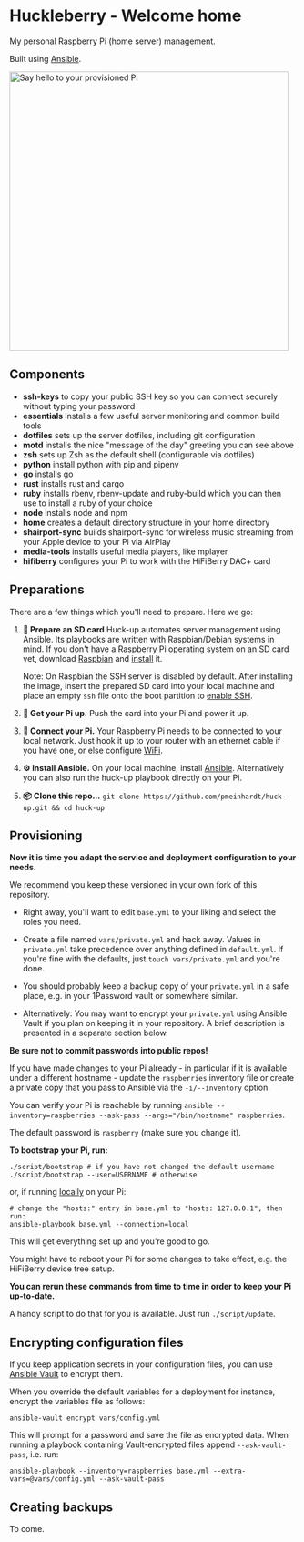 # Huckleberry - Welcome home

My personal Raspberry Pi (home server) management.

Built using [Ansible](https://github.com/ansible/ansible).

<img title="Say hello to your provisioned Pi" width="490px" src="screenshot.png">

## Components

- **ssh-keys** to copy your public SSH key so you can connect securely without typing your password
- **essentials** installs a few useful server monitoring and common build tools
- **dotfiles** sets up the server dotfiles, including git configuration
- **motd** installs the nice "message of the day" greeting you can see above
- **zsh** sets up Zsh as the default shell (configurable via dotfiles)
- **python** install python with pip and pipenv
- **go** installs go
- **rust** installs rust and cargo
- **ruby** installs rbenv, rbenv-update and ruby-build which you can then use to install a ruby of your choice
- **node** installs node and npm
- **home** creates a default directory structure in your home directory
- **shairport-sync** builds shairport-sync for wireless music streaming from your Apple device to your Pi via AirPlay
- **media-tools** installs useful media players, like mplayer
- **hifiberry** configures your Pi to work with the HiFiBerry DAC+ card

## Preparations

There are a few things which you'll need to prepare. Here we go:

1. **💾 Prepare an SD card** Huck-up automates server management using Ansible. Its playbooks are written with Raspbian/Debian systems in mind. If you don't have a Raspberry Pi operating system on an SD card yet, download [Raspbian](https://www.raspberrypi.org/downloads/raspbian/) and [install](https://www.raspberrypi.org/documentation/installation/installing-images/) it.

   Note: On Raspbian the SSH server is disabled by default. After installing the image, insert the prepared SD card into your local machine and place an empty `ssh` file onto the boot partition to [enable SSH](https://www.raspberrypi.org/documentation/remote-access/ssh/).

2. **🔌 Get your Pi up.** Push the card into your Pi and power it up.

3. **🔗 Connect your Pi.** Your Raspberry Pi needs to be connected to your local network. Just hook it up to your router with an ethernet cable if you have one, or else configure [WiFi](https://www.raspberrypi.org/documentation/configuration/wireless/).

4. **⚙ Install Ansible.** On your local machine, install [Ansible](http://docs.ansible.com/ansible/intro_installation.html). Alternatively you can also run the huck-up playbook directly on your Pi.

5. **📦 Clone this repo…** `git clone https://github.com/pmeinhardt/huck-up.git && cd huck-up`

## Provisioning

**Now it is time you adapt the service and deployment configuration to your needs.**

We recommend you keep these versioned in your own fork of this repository.

- Right away, you'll want to edit `base.yml` to your liking and select the roles you need.

- Create a file named `vars/private.yml` and hack away. Values in `private.yml` take precedence over anything defined in `default.yml`. If you're fine with the defaults, just `touch vars/private.yml` and you're done.

- You should probably keep a backup copy of your `private.yml` in a safe place, e.g. in your 1Password vault or somewhere similar.

- Alternatively: You may want to encrypt your `private.yml` using Ansible Vault if you plan on keeping it in your repository. A brief description is presented in a separate section below.

**Be sure not to commit passwords into public repos!**

If you have made changes to your Pi already - in particular if it is available under a different hostname - update the `raspberries` inventory file or create a private copy that you pass to Ansible via the `-i/--inventory` option.

You can verify your Pi is reachable by running `ansible --inventory=raspberries --ask-pass --args="/bin/hostname" raspberries`.

The default password is `raspberry` (make sure you change it).

**To bootstrap your Pi, run:**

```shell
./script/bootstrap # if you have not changed the default username
./script/bootstrap --user=USERNAME # otherwise
```

or, if running [locally](http://docs.ansible.com/ansible/playbooks_delegation.html#local-playbooks) on your Pi:

```shell
# change the "hosts:" entry in base.yml to "hosts: 127.0.0.1", then run:
ansible-playbook base.yml --connection=local
```

This will get everything set up and you're good to go.

You might have to reboot your Pi for some changes to take effect, e.g. the HiFiBerry device tree setup.

**You can rerun these commands from time to time in order to keep your Pi up-to-date.**

A handy script to do that for you is available. Just run `./script/update`.

## Encrypting configuration files

If you keep application secrets in your configuration files, you can use [Ansible Vault](http://docs.ansible.com/ansible/playbooks_vault.html) to encrypt them.

When you override the default variables for a deployment for instance, encrypt the variables file as follows:

```
ansible-vault encrypt vars/config.yml
```

This will prompt for a password and save the file as encrypted data. When running a playbook containing Vault-encrypted files append `--ask-vault-pass`, i.e. run:

```
ansible-playbook --inventory=raspberries base.yml --extra-vars=@vars/config.yml --ask-vault-pass
```

## Creating backups

To come.
